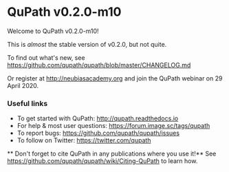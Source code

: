QuPath v0.2.0-m10
=================

Welcome to QuPath v0.2.0-m10!

This is *almost* the stable version of v0.2.0, but not quite.

To find out what's new, see https://github.com/qupath/qupath/blob/master/CHANGELOG.md

Or register at http://neubiasacademy.org and join the QuPath webinar on 29 April 2020.


### Useful links
* To get started with QuPath: http://qupath.readthedocs.io
* For help & most user questions: https://forum.image.sc/tags/qupath
* To report bugs: https://github.com/qupath/qupath/issues
* To follow on Twitter: https://twitter.com/qupath

** Don't forget to cite QuPath in any publications where you use it!**
See https://github.com/qupath/qupath/wiki/Citing-QuPath to learn how.
